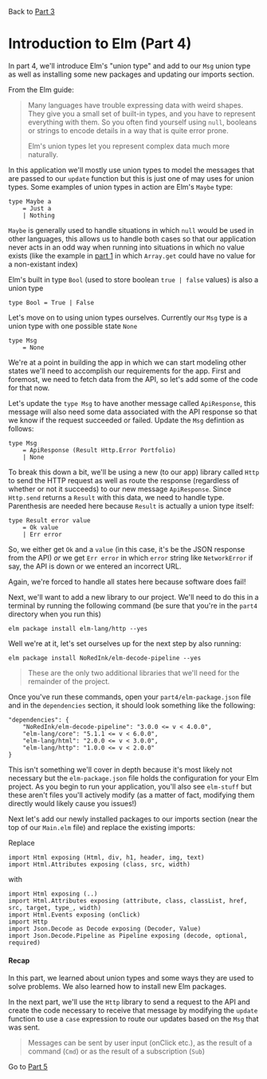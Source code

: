 
Back to [Part 3](https://github.com/Elm-Detroit/elm-workshop/blob/master/part3/README.md)

# Introduction to Elm (Part 4)

In part 4, we'll introduce Elm's "union type" and add to our `Msg` union type as well as installing some new packages
and updating our imports section.

From the Elm guide:
>Many languages have trouble expressing data with weird shapes. They give you a small set of built-in types, and you have to represent everything with them. So you often find yourself using `null`, booleans or strings to encode details in a way that is quite error prone.
>
>Elm's union types let you represent complex data much more naturally.

In this application we'll mostly use union types to model the messages that are passed to
our `update` function but this is just one of may uses for union types. Some examples of union types in
action are Elm's `Maybe` type:

```
type Maybe a
    = Just a
    | Nothing
```

`Maybe` is generally used to handle situations in which `null` would be used in other languages, this allows
us to handle both cases so that our application never acts in an odd way when running into situations in
which no value exists (like the example in [part 1](https://github.com/Elm-Detroit/elm-workshop/blob/master/part1/README.md#array) in which `Array.get` could have no value for a non-existant
index)

Elm's built in type `Bool` (used to store boolean `true | false` values) is also a union type

```
type Bool = True | False
```

Let's move on to using union types ourselves. Currently our `Msg` type is a union type with one possible
state `None`

```
type Msg
    = None
```

We're at a point in building the app in which we can start modeling other states we'll need to accomplish
our requirements for the app. First and foremost, we need to fetch data from the API, so let's add some of the code
 for that now.
 
Let's update the `type Msg` to have another message called `ApiResponse`, this message will also need some data associated
with the API response so that we know if the request succeeded or failed. Update the `Msg` defintion as follows:

```
type Msg
    = ApiResponse (Result Http.Error Portfolio)
    | None
```

To break this down a bit, we'll be using a new (to our app) library called `Http` to send the HTTP request as well as
route the response (regardless of whether or not it succeeds) to our new message `ApiResponse`. Since `Http.send` 
returns a `Result` with this data, we need to handle type. Parenthesis are needed here because `Result` is actually
a union type itself:

```
type Result error value
    = Ok value
    | Err error
```

So, we either get `Ok` and a `value` (in this case, it's be the JSON response from the API) _or_ we get `Err error` in 
which `error` string like `NetworkError` if say, the API is down or we entered an incorrect URL. 

Again, we're forced to handle all states here because software does fail!

Next, we'll want to add a new library to our project. We'll need to do this in a terminal by running the following
command (be sure that you're in the `part4` directory when you run this)

`elm package install elm-lang/http --yes`

Well we're at it, let's set ourselves up for the next step by also running:

`elm package install NoRedInk/elm-decode-pipeline --yes`

>These are the only two additional libraries that we'll need for the remainder of the project.

Once you've run these commands, open your `part4/elm-package.json` file and in the `dependencies` section, it
should look something like the following: 

```
"dependencies": {
    "NoRedInk/elm-decode-pipeline": "3.0.0 <= v < 4.0.0",
    "elm-lang/core": "5.1.1 <= v < 6.0.0",
    "elm-lang/html": "2.0.0 <= v < 3.0.0",
    "elm-lang/http": "1.0.0 <= v < 2.0.0"
}
```

This isn't something we'll cover in depth because it's most likely not necessary but the `elm-package.json`
file holds the configuration for your Elm project. As you begin to run your application, you'll also see `elm-stuff` but
these aren't files you'll actively modify (as a matter of fact, modifying them directly would likely cause you issues!)

Next let's add our newly installed packages to our imports section (near the top of our `Main.elm` file) and replace the
existing imports: 

Replace

```
import Html exposing (Html, div, h1, header, img, text)
import Html.Attributes exposing (class, src, width)
```

with

```
import Html exposing (..)
import Html.Attributes exposing (attribute, class, classList, href, src, target, type_, width)
import Html.Events exposing (onClick)
import Http
import Json.Decode as Decode exposing (Decoder, Value)
import Json.Decode.Pipeline as Pipeline exposing (decode, optional, required)
```

#### Recap
In this part, we learned about union types and some ways they are used to solve problems. We also learned how to install
new Elm packages. 

In the next part, we'll use the `Http` library to send a request to the API and create the code necessary to receive that
message by modifying the `update` function to use a `case` expression to route our updates based on the `Msg` that was
sent.

>Messages can be sent by user input (onClick etc.), as the result of a command (`Cmd`) or as the result of a subscription 
(`Sub`)  

Go to [Part 5](https://github.com/Elm-Detroit/elm-workshop/blob/master/part5/README.md)